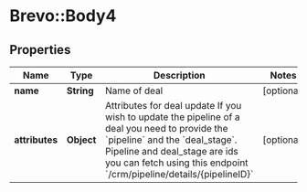 # Brevo::Body4

## Properties
Name | Type | Description | Notes
------------ | ------------- | ------------- | -------------
**name** | **String** | Name of deal | [optional] 
**attributes** | **Object** | Attributes for deal update  If you wish to update the pipeline of a deal you need to provide the &#x60;pipeline&#x60; and the &#x60;deal_stage&#x60;.  Pipeline and deal_stage are ids you can fetch using this endpoint &#x60;/crm/pipeline/details/{pipelineID}&#x60;  | [optional] 


